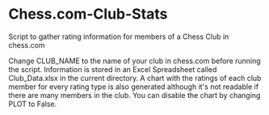 # Chess.com-Club-Stats
Script to gather rating information for members of a Chess Club in chess.com

Change CLUB_NAME to the name of your club in chess.com before running the script.
Information is stored in an Excel Spreadsheet called Club_Data.xlsx in the current directory.
A chart with the ratings of each club member for every rating type is also generated
although it's not readable if there are many members in the club.
You can disable the chart by changing PLOT to False.
